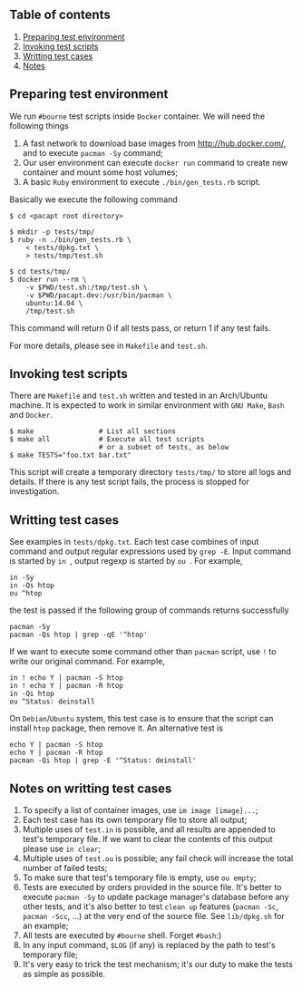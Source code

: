 ## Table of contents

1. [Preparing test environment](#preparing-test-environment)
1. [Invoking test scripts](#invoking-test-scripts)
1. [Writting test cases](#writting-test-cases)
1. [Notes](#notes-on-writting-test-cases)

## Preparing test environment

We run `#bourne` test scripts inside `Docker` container. We will need
the following things

1. A fast network to download base images from http://hub.docker.com/,
   and to execute `pacman -Sy` command;
1. Our user environment can execute `docker run` command to create
   new container and mount some host volumes;
1. A basic `Ruby` environment to execute `./bin/gen_tests.rb` script.

Basically we execute the following command

    $ cd <pacapt root directory>

    $ mkdir -p tests/tmp/
    $ ruby -n ./bin/gen_tests.rb \
        < tests/dpkg.txt \
        > tests/tmp/test.sh

    $ cd tests/tmp/
    $ docker run --rm \
        -v $PWD/test.sh:/tmp/test.sh \
        -v $PWD/pacapt.dev:/usr/bin/pacman \
        ubuntu:14.04 \
        /tmp/test.sh

This command will return 0 if all tests pass, or return 1 if any test fails.

For more details, please see in `Makefile` and `test.sh`.

## Invoking test scripts

There are `Makefile` and `test.sh` written and tested in an Arch/Ubuntu
machine. It is expected to work in similar environment with `GNU Make`,
`Bash` and `Docker`.

    $ make                # List all sections
    $ make all            # Execute all test scripts
                          # or a subset of tests, as below
    $ make TESTS="foo.txt bar.txt"

This script will create a temporary directory `tests/tmp/` to store
all logs and details. If there is any test script fails, the process
is stopped for investigation.

## Writting test cases

See examples in `tests/dpkg.txt`. Each test case combines of input command
and output regular expressions used by `grep -E`. Input command is started
by `in `, output regexp is started by `ou `. For example,

    in -Sy
    in -Qs htop
    ou ^htop

the test is passed if the following group of commands returns successfully

    pacman -Sy
    pacman -Qs htop | grep -qE '^htop'

If we want to execute some command other than `pacman` script, use `!`
to write our original command. For example,

    in ! echo Y | pacman -S htop
    in ! echo Y | pacman -R htop
    in -Qi htop
    ou ^Status: deinstall

On `Debian`/`Ubuntu` system, this test case is to ensure that the script
can install `htop` package, then remove it. An alternative test is

    echo Y | pacman -S htop
    echo Y | pacman -R htop
    pacman -Qi htop | grep -E '^Status: deinstall'

## Notes on writting test cases

1. To specify a list of container images, use `im image [image]...`;
1. Each test case has its own temporary file to store all output;
1. Multiple uses of `test.in` is possible, and all results are appended
   to test's temporary file. If we want to clear the contents of this output
   please use `in clear`;
1. Multiple uses of `test.ou` is possible; any fail check will increase
   the total number of failed tests;
1. To make sure that test's temporary file is empty, use `ou empty`;
1. Tests are executed by orders provided in the source file. It's better
   to execute `pacman -Sy` to update package manager's database before
   any other tests, and it's also better to test `clean up` features
   (`pacman -Sc`, `pacman -Scc`, ...) at the very end of the source file.
   See `lib/dpkg.sh` for an example;
1. All tests are executed by `#bourne` shell. Forget `#bash`:)
1. In any input command, `$LOG` (if any) is replaced by the path to
   test's temporary file;
1. It's very easy to trick the test mechanism; it's our duty to make
   the tests as simple as possible.
